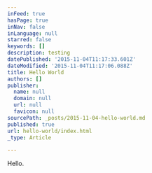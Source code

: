 ```yaml
---
inFeed: true
hasPage: true
inNav: false
inLanguage: null
starred: false
keywords: []
description: testing
datePublished: '2015-11-04T11:17:33.601Z'
dateModified: '2015-11-04T11:17:06.088Z'
title: Hello World
authors: []
publisher:
  name: null
  domain: null
  url: null
  favicon: null
sourcePath: _posts/2015-11-04-hello-world.md
published: true
url: hello-world/index.html
_type: Article

---
```

Hello.